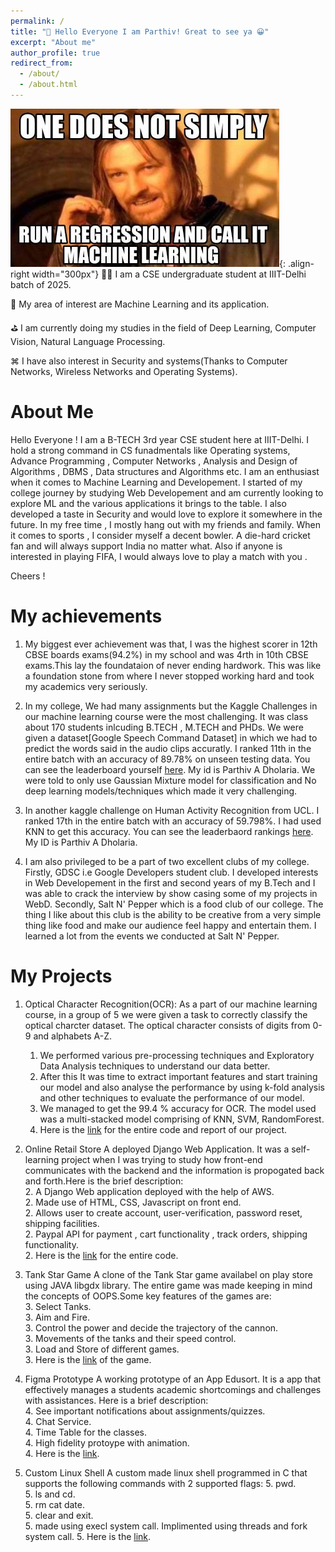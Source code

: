 ```yaml
---
permalink: /
title: "👋 Hello Everyone I am Parthiv! Great to see ya 😀"
excerpt: "About me"
author_profile: true
redirect_from:
  - /about/
  - /about.html
---
```


![😄](/images/memes.jpg){: .align-right width="300px"}
🧑‍💻 I am a CSE undergraduate student at IIIT-Delhi batch of 2025.

📝 My area of interest are Machine Learning and its application.

⛳️ I am currently doing my studies in the field of Deep Learning, Computer Vision,
Natural Language Processing.

⌘ I have also interest in Security and systems(Thanks to Computer Networks, Wireless Networks and Operating Systems).

# About Me

Hello Everyone !
I am a B-TECH 3rd year CSE student here at IIIT-Delhi. I hold a strong command in CS funadmentals like Operating systems, Advance Programming , Computer Networks , Analysis and Design of Algorithms , DBMS , Data structures and Algorithms etc.
I am an enthusiast when it comes to Machine Learning and Developement. I started of my college journey by studying Web Developement and am currently looking to explore ML and the various applications it brings to the table. I also developed a taste in Security and would love to explore it somewhere in the future.
In my free time , I mostly hang out with my friends and family. When it comes to sports , I consider myself a decent bowler. A die-hard cricket fan and will always support India no matter what. Also if anyone is interested in playing FIFA, I would always love to play a match with you .

Cheers !

# My achievements

1. My biggest ever achievement was that, I was the highest scorer in 12th CBSE boards exams(94.2%) in my school and was 4rth in 10th CBSE exams.This lay the foundataion of never ending hardwork. This was like a foundation stone from where I never stopped working hard and took my academics very seriously.

2. In my college, We had many assignments but the Kaggle Challenges in our machine learning course were the most challenging. It was class about 170 students inlcuding B.TECH , M.TECH and PHDs. We were given a dataset[Google Speech Command Dataset] in which we had to predict the words said in the audio clips accuratly. I ranked 11th in the entire batch with an accuracy of 89.78% on unseen testing data. You can see the leaderboard yourself [here](https://www.kaggle.com/competitions/gaussian-mixture-models/leaderboard). My id is Parthiv A Dholaria. We were told to only use Gaussian Mixture model for classification and No deep learning models/techniques which made it very challenging.

3. In another kaggle challenge on Human Activity Recognition from UCL. I ranked 17th in the entire batch with an accuracy of 59.798%. I had used KNN to get this accuracy. You can see the leaderbaord rankings [here](https://www.kaggle.com/competitions/unsupervised-learning-m2023/leaderboard). My ID is Parthiv A Dholaria.

4. I am also privileged to be a part of two excellent clubs of my college. Firstly, GDSC i.e Google Developers student club. I developed interests in Web Developement in the first and second years of my B.Tech and I was able to crack the interview by show casing some of my projects in WebD. Secondly, Salt N' Pepper which is a food club of our college. The thing I like about this club is the ability to be creative from a very simple thing like food and make our audience feel happy and entertain them. I learned a lot from the events we conducted at Salt N' Pepper.

# My Projects

1. Optical Character Recognition(OCR):
   As a part of our machine learning course, in a group of 5 we were given a task to correctly classify the optical charcter dataset. The optical character consists of digits from 0-9 and alphabets A-Z.

   1. We performed various pre-processing techniques and Exploratory Data Analysis techniques to understand our data better.
   1. After this It was time to extract important features and start training our model and also analyse the performance by using k-fold analysis and other techniques to evaluate the performance of our model.
   1. We managed to get the 99.4 % accuracy for OCR. The model used was a multi-stacked model comprising of KNN, SVM, RandomForest.
   1. Here is the [link](https://github.com/parthivdholaria/ML_Project_OCR) for the entire code and report of our project.

2. Online Retail Store
   A deployed Django Web Application. It was a self-learning project when I was trying to study how front-end communicates with the backend and the information is propogated back and forth.Here is the brief description:  
   2. A Django Web application deployed with the help of AWS.  
   2. Made use of HTML, CSS, Javascript on front end.  
   2. Allows user to create account, user-verification, password reset, shipping facilities.  
   2. Paypal API for payment , cart functionality , track orders, shipping functionality.  
   2. Here is the [link](https://github.com/parthivdholaria/OnlineRetailStore) for the entire code.

3. Tank Star Game
   A clone of the Tank Star game availabel on play store using JAVA libgdx library. The entire game was made keeping in mind the concepts of OOPS.Some key features of the games are:  
   3. Select Tanks.  
   3. Aim and Fire.  
   3. Control the power and decide the trajectory of the cannon.  
   3. Movements of the tanks and their speed control.  
   3. Load and Store of different games.  
   3. Here is the [link](https://github.com/parthivdholaria/AP-TankStars) of the game.

4. Figma Prototype
   A working prototype of an App Edusort. It is a app that effectively manages a students academic shortcomings and challenges with assistances. Here is a brief description:  
   4. See important notifications about assignments/quizzes.  
   4. Chat Service.  
   4. Time Table for the classes.  
   4. High fidelity protoype with animation.  
   4. Here is the [link](https://github.com/parthivdholaria/Figma-IHCI-Project).

5. Custom Linux Shell
   A custom made linux shell programmed in C that supports the following commands with 2 supported flags:
   5. pwd.  
   5. ls and cd.  
   5. rm cat date.  
   5. clear and exit.  
   5. made using execl system call. Implimented using threads and fork system call.
   5. Here is the [link](https://github.com/parthivdholaria/OS/tree/main/Assignment2).

<!-- # A data-driven personal website

Like many other Jekyll-based GitHub Pages templates, academicpages makes you separate the website's content from its form. The content & metadata of your website are in structured markdown files, while various other files constitute the theme, specifying how to transform that content & metadata into HTML pages. You keep these various markdown (.md), YAML (.yml), HTML, and CSS files in a public GitHub repository. Each time you commit and push an update to the repository, the [GitHub pages](https://pages.github.com/) service creates static HTML pages based on these files, which are hosted on GitHub's servers free of charge.

Many of the features of dynamic content management systems (like Wordpress) can be achieved in this fashion, using a fraction of the computational resources and with far less vulnerability to hacking and DDoSing. You can also modify the theme to your heart's content without touching the content of your site. If you get to a point where you've broken something in Jekyll/HTML/CSS beyond repair, your markdown files describing your talks, publications, etc. are safe. You can rollback the changes or even delete the repository and start over -- just be sure to save the markdown files! Finally, you can also write scripts that process the structured data on the site, such as [this one](https://github.com/academicpages/academicpages.github.io/blob/master/talkmap.ipynb) that analyzes metadata in pages about talks to display [a map of every location you've given a talk](https://academicpages.github.io/talkmap.html).

# Getting started

1. Register a GitHub account if you don't have one and confirm your e-mail (required!)
1. Fork [this repository](https://github.com/academicpages/academicpages.github.io) by clicking the "fork" button in the top right.
1. Go to the repository's settings (rightmost item in the tabs that start with "Code", should be below "Unwatch"). Rename the repository "[your GitHub username].github.io", which will also be your website's URL.
1. Set site-wide configuration and create content & metadata (see below -- also see [this set of diffs](http://archive.is/3TPas) showing what files were changed to set up [an example site](https://getorg-testacct.github.io) for a user with the username "getorg-testacct")
1. Upload any files (like PDFs, .zip files, etc.) to the files/ directory. They will appear at https://[your GitHub username].github.io/files/example.pdf.
1. Check status by going to the repository settings, in the "GitHub pages" section

## Site-wide configuration

The main configuration file for the site is in the base directory in [\_config.yml](https://github.com/academicpages/academicpages.github.io/blob/master/_config.yml), which defines the content in the sidebars and other site-wide features. You will need to replace the default variables with ones about yourself and your site's github repository. The configuration file for the top menu is in [\_data/navigation.yml](https://github.com/academicpages/academicpages.github.io/blob/master/_data/navigation.yml). For example, if you don't have a portfolio or blog posts, you can remove those items from that navigation.yml file to remove them from the header.

## Create content & metadata

For site content, there is one markdown file for each type of content, which are stored in directories like \_publications, \_talks, \_posts, \_teaching, or \_pages. For example, each talk is a markdown file in the [\_talks directory](https://github.com/academicpages/academicpages.github.io/tree/master/_talks). At the top of each markdown file is structured data in YAML about the talk, which the theme will parse to do lots of cool stuff. The same structured data about a talk is used to generate the list of talks on the [Talks page](https://academicpages.github.io/talks), each [individual page](https://academicpages.github.io/talks/2012-03-01-talk-1) for specific talks, the talks section for the [CV page](https://academicpages.github.io/cv), and the [map of places you've given a talk](https://academicpages.github.io/talkmap.html) (if you run this [python file](https://github.com/academicpages/academicpages.github.io/blob/master/talkmap.py) or [Jupyter notebook](https://github.com/academicpages/academicpages.github.io/blob/master/talkmap.ipynb), which creates the HTML for the map based on the contents of the \_talks directory).

**Markdown generator**

I have also created [a set of Jupyter notebooks](https://github.com/academicpages/academicpages.github.io/tree/master/markdown_generator) that converts a CSV containing structured data about talks or presentations into individual markdown files that will be properly formatted for the academicpages template. The sample CSVs in that directory are the ones I used to create my own personal website at stuartgeiger.com. My usual workflow is that I keep a spreadsheet of my publications and talks, then run the code in these notebooks to generate the markdown files, then commit and push them to the GitHub repository.

## How to edit your site's GitHub repository

Many people use a git client to create files on their local computer and then push them to GitHub's servers. If you are not familiar with git, you can directly edit these configuration and markdown files directly in the github.com interface. Navigate to a file (like [this one](https://github.com/academicpages/academicpages.github.io/blob/master/_talks/2012-03-01-talk-1.md) and click the pencil icon in the top right of the content preview (to the right of the "Raw | Blame | History" buttons). You can delete a file by clicking the trashcan icon to the right of the pencil icon. You can also create new files or upload files by navigating to a directory and clicking the "Create new file" or "Upload files" buttons.

Example: editing a markdown file for a talk
![Editing a markdown file for a talk](/images/editing-talk.png)

## For more info

More info about configuring academicpages can be found in [the guide](https://academicpages.github.io/markdown/). The [guides for the Minimal Mistakes theme](https://mmistakes.github.io/minimal-mistakes/docs/configuration/) (which this theme was forked from) might also be helpful. -->
